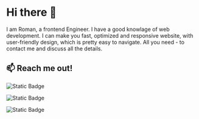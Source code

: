 # Hi there 👏

I am Roman, a frontend Engineer. I have a good knowlage of web development.
I can make you fast, optimized and responsive website, with user-friendly design, which is pretty easy to navigate.
All you need - to contact me and discuss all the details.

## 📫 Reach me out!

![Static Badge](https://img.shields.io/badge/Instagram-%23FFD700?logo=Instagram)

![Static Badge](https://img.shields.io/badge/linkedIn-%231E90FF?logo=linkedIn)

![Static Badge](https://img.shields.io/badge/Telegram-%234169E1?logo=Telegram)

